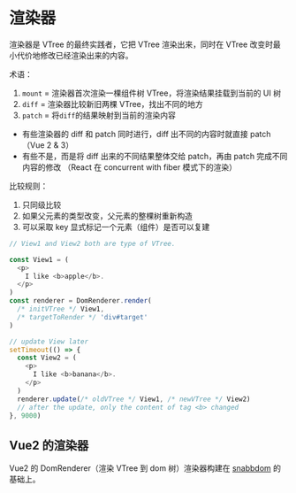 # 渲染器

渲染器是 VTree 的最终实践者，它把 VTree 渲染出来，同时在 VTree 改变时最小代价地修改已经渲染出来的内容。

术语：

1. `mount` = 渲染器首次渲染一棵组件树 VTree，将渲染结果挂载到当前的 UI 树
2. `diff` = 渲染器比较新旧两棵 VTree，找出不同的地方
3. `patch` = 将`diff`的结果映射到当前的渲染内容

- 有些渲染器的 diff 和 patch 同时进行，diff 出不同的内容时就直接 patch （Vue 2 & 3）
- 有些不是，而是将 diff 出来的不同结果整体交给 patch，再由 patch 完成不同内容的修改 （React 在 concurrent with fiber 模式下的渲染）

比较规则：

1. 只同级比较
2. 如果父元素的类型改变，父元素的整棵树重新构造
3. 可以采取 key 显式标记一个元素（组件）是否可以复建

```js
// View1 and View2 both are type of VTree.

const View1 = (
  <p>
    I like <b>apple</b>.
  </p>
)
const renderer = DomRenderer.render(
  /* initVTree */ View1,
  /* targetToRender */ 'div#target'
)

// update View later
setTimeout(() => {
  const View2 = (
    <p>
      I like <b>banana</b>.
    </p>
  )
  renderer.update(/* oldVTree */ View1, /* newVTree */ View2)
  // after the update, only the content of tag <b> changed
}, 9000)
```

## Vue2 的渲染器

Vue2 的 DomRenderer（渲染 VTree 到 dom 树）渲染器构建在 [snabbdom](https://github.com/snabbdom/snabbdom) 的基础上。
